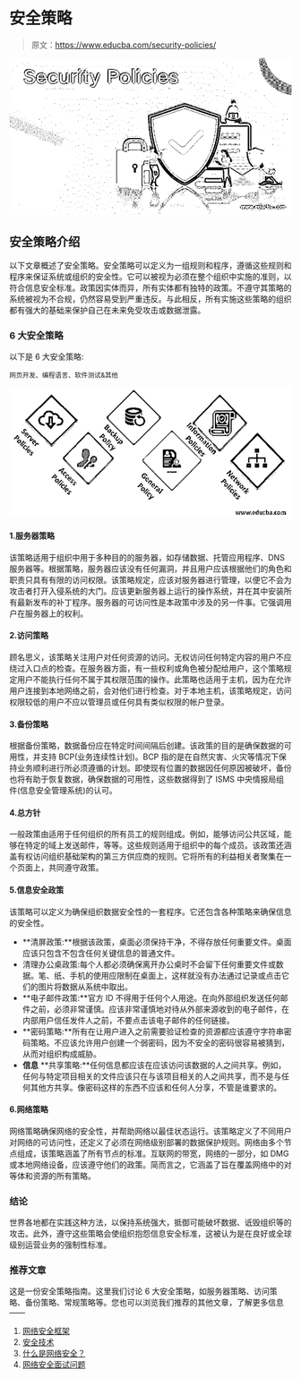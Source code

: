 # 安全策略

> 原文：<https://www.educba.com/security-policies/>

![Security Policies](img/bee9f773e638e6895b77f3c76ca1856b.png)



## 安全策略介绍

以下文章概述了安全策略。安全策略可以定义为一组规则和程序，遵循这些规则和程序来保证系统或组织的安全性。它可以被视为必须在整个组织中实施的准则，以符合信息安全标准。政策因实体而异，所有实体都有独特的政策。不遵守其策略的系统被视为不合规，仍然容易受到严重违反。与此相反，所有实施这些策略的组织都有强大的基础来保护自己在未来免受攻击或数据泄露。

### 6 大安全策略

以下是 6 大安全策略:

<small>网页开发、编程语言、软件测试&其他</small>

![Top 6 security policies ](img/da7f37778ea49ab4b60853dcd72b7ea2.png)



#### 1.服务器策略

该策略适用于组织中用于多种目的的服务器，如存储数据、托管应用程序、DNS 服务器等。根据策略，服务器应该没有任何漏洞，并且用户应该根据他们的角色和职责只具有有限的访问权限。该策略规定，应该对服务器进行管理，以便它不会为攻击者打开入侵系统的大门。应该更新服务器上运行的操作系统，并在其中安装所有最新发布的补丁程序。服务器的可访问性是本政策中涉及的另一件事。它强调用户在服务器上的权利。

#### 2.访问策略

顾名思义，该策略关注用户对任何资源的访问。无权访问任何特定内容的用户不应绕过入口点的检查。在服务器方面，有一些权利或角色被分配给用户，这个策略规定用户不能执行任何不属于其权限范围的操作。此策略也适用于主机，因为在允许用户连接到本地网络之前，会对他们进行检查。对于本地主机，该策略规定，访问权限较低的用户不应以管理员或任何具有类似权限的帐户登录。

#### 3.备份策略

根据备份策略，数据备份应在特定时间间隔后创建。该政策的目的是确保数据的可用性，并支持 BCP(业务连续性计划)。BCP 指的是在自然灾害、火灾等情况下保持业务顺利进行所必须遵循的计划。即使现有位置的数据因任何原因被破坏，备份也将有助于恢复数据，确保数据的可用性，这些数据得到了 ISMS 中央情报局组件(信息安全管理系统)的认可。

#### 4.总方针

一般政策由适用于任何组织的所有员工的规则组成。例如，能够访问公共区域，能够在特定的域上发送邮件，等等。这些规则适用于组织中的每个成员。该政策还涵盖有权访问组织基础架构的第三方供应商的规则。它将所有的利益相关者聚集在一个页面上，共同遵守政策。

#### 5.信息安全政策

该策略可以定义为确保组织数据安全性的一套程序。它还包含各种策略来确保信息的安全性。

*   **清屏政策:**根据该政策，桌面必须保持干净，不得存放任何重要文件。桌面应该只包含不包含任何关键信息的普通文件。
*   清理办公桌政策:每个人都必须确保离开办公桌时不会留下任何重要文件或数据。笔、纸、手机的使用应限制在桌面上，这样就没有办法通过记录或点击它们的图片将数据从系统中取出。
*   **电子邮件政策:**官方 ID 不得用于任何个人用途。在向外部组织发送任何邮件之前，必须非常谨慎。应该非常谨慎地对待从外部来源收到的电子邮件，在内部用户信任发件人之前，不要点击该电子邮件的任何链接。
*   **密码策略:**所有在让用户进入之前需要验证检查的资源都应该遵守字符串密码策略。不应该允许用户创建一个弱密码，因为不安全的密码很容易被猜到，从而对组织构成威胁。
*   **信息** **共享策略:**任何信息都应该在应该访问该数据的人之间共享。例如，任何与特定项目相关的文件应该只在与该项目相关的人之间共享，而不是与任何其他方共享。像密码这样的东西不应该和任何人分享，不管是谁要求的。

#### 6.网络策略

网络策略确保网络的安全性，并帮助网络以最佳状态运行。该策略定义了不同用户对网络的可访问性，还定义了必须在网络级别部署的数据保护规则。网络由多个节点组成，该策略涵盖了所有节点的标准。互联网的带宽，网络的一部分，如 DMG 或本地网络设备，应该遵守他们的政策。简而言之，它涵盖了旨在覆盖网络中的对等体和资源的所有策略。

### 结论

世界各地都在实践这种方法，以保持系统强大，抵御可能破坏数据、诋毁组织等的攻击。此外，遵守这些策略会使组织抱怨信息安全标准，这被认为是在良好或全球级别运营业务的强制性标准。

### 推荐文章

这是一份安全策略指南。这里我们讨论 6 大安全策略，如服务器策略、访问策略、备份策略、常规策略等。您也可以浏览我们推荐的其他文章，了解更多信息——

1.  [网络安全框架](https://www.educba.com/cybersecurity-framework/)
2.  [安全技术](https://www.educba.com/security-technologies/)
3.  [什么是网络安全？](https://www.educba.com/what-is-network-security/)
4.  [网络安全面试问题](https://www.educba.com/network-security-interview-questions/)





